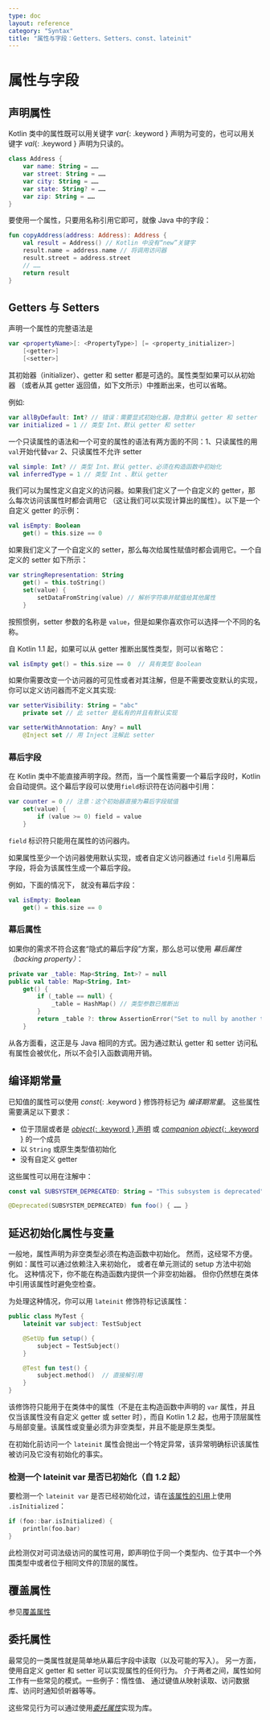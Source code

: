 ```yaml
---
type: doc
layout: reference
category: "Syntax"
title: "属性与字段：Getters、Setters、const、lateinit"
---
```


# 属性与字段

## 声明属性

Kotlin 类中的属性既可以用关键字 *var*{: .keyword } 声明为可变的，也可以用关键字 *val*{: .keyword } 声明为只读的。

<div class="sample" markdown="1" theme="idea" data-highlight-only>

```kotlin
class Address {
    var name: String = ……
    var street: String = ……
    var city: String = ……
    var state: String? = ……
    var zip: String = ……
}
```
</div>

要使用一个属性，只要用名称引用它即可，就像 Java 中的字段：

<div class="sample" markdown="1" theme="idea" data-highlight-only>

```kotlin
fun copyAddress(address: Address): Address {
    val result = Address() // Kotlin 中没有“new”关键字
    result.name = address.name // 将调用访问器
    result.street = address.street
    // ……
    return result
}
```
</div>

## Getters 与 Setters

声明一个属性的完整语法是

<div class="sample" markdown="1" theme="idea" data-highlight-only auto-indent="false">

```kotlin
var <propertyName>[: <PropertyType>] [= <property_initializer>]
    [<getter>]
    [<setter>]
```
</div>

其初始器（initializer）、getter 和 setter 都是可选的。属性类型如果可以从初始器
（或者从其 getter 返回值，如下文所示）中推断出来，也可以省略。

例如:

<div class="sample" markdown="1" theme="idea" data-highlight-only auto-indent="false">

```kotlin
var allByDefault: Int? // 错误：需要显式初始化器，隐含默认 getter 和 setter
var initialized = 1 // 类型 Int、默认 getter 和 setter
```
</div>

一个只读属性的语法和一个可变的属性的语法有两方面的不同：1、只读属性的用 `val`开始代替`var` 2、只读属性不允许 setter

<div class="sample" markdown="1" theme="idea" data-highlight-only auto-indent="false">

```kotlin
val simple: Int? // 类型 Int、默认 getter、必须在构造函数中初始化
val inferredType = 1 // 类型 Int 、默认 getter
```
</div>

我们可以为属性定义自定义的访问器。如果我们定义了一个自定义的 getter，那么每次访问该属性时都会调用它
（这让我们可以实现计算出的属性）。以下是一个自定义 getter 的示例：

<div class="sample" markdown="1" theme="idea" data-highlight-only auto-indent="false">

```kotlin
val isEmpty: Boolean
    get() = this.size == 0
```
</div>

如果我们定义了一个自定义的 setter，那么每次给属性赋值时都会调用它。一个自定义的 setter 如下所示：

<div class="sample" markdown="1" theme="idea" data-highlight-only auto-indent="false">

```kotlin
var stringRepresentation: String
    get() = this.toString()
    set(value) {
        setDataFromString(value) // 解析字符串并赋值给其他属性
    }
```
</div>

按照惯例，setter 参数的名称是 `value`，但是如果你喜欢你可以选择一个不同的名称。

自 Kotlin 1.1 起，如果可以从 getter 推断出属性类型，则可以省略它：

<div class="sample" markdown="1" theme="idea" data-highlight-only>

```kotlin
val isEmpty get() = this.size == 0  // 具有类型 Boolean
```
</div>

如果你需要改变一个访问器的可见性或者对其注解，但是不需要改变默认的实现，
你可以定义访问器而不定义其实现:

<div class="sample" markdown="1" theme="idea" data-highlight-only auto-indent="false">

```kotlin
var setterVisibility: String = "abc"
    private set // 此 setter 是私有的并且有默认实现

var setterWithAnnotation: Any? = null
    @Inject set // 用 Inject 注解此 setter
```
</div>

### 幕后字段

在 Kotlin 类中不能直接声明字段。然而，当一个属性需要一个幕后字段时，Kotlin 会自动提供。这个幕后字段可以使用`field`标识符在访问器中引用：

<div class="sample" markdown="1" theme="idea" data-highlight-only auto-indent="false">

```kotlin
var counter = 0 // 注意：这个初始器直接为幕后字段赋值
    set(value) {
        if (value >= 0) field = value
    }
```
</div>

`field` 标识符只能用在属性的访问器内。

如果属性至少一个访问器使用默认实现，或者自定义访问器通过 `field` 引用幕后字段，将会为该属性生成一个幕后字段。

例如，下面的情况下， 就没有幕后字段：

<div class="sample" markdown="1" theme="idea" data-highlight-only auto-indent="false">

```kotlin
val isEmpty: Boolean
    get() = this.size == 0
```
</div>

### 幕后属性

如果你的需求不符合这套“隐式的幕后字段”方案，那么总可以使用 *幕后属性（backing property）*：

<div class="sample" markdown="1" theme="idea" data-highlight-only auto-indent="false">

```kotlin
private var _table: Map<String, Int>? = null
public val table: Map<String, Int>
    get() {
        if (_table == null) {
            _table = HashMap() // 类型参数已推断出
        }
        return _table ?: throw AssertionError("Set to null by another thread")
    }
```
</div>

从各方面看，这正是与 Java 相同的方式。因为通过默认 getter 和 setter 访问私有属性会被优化，所以不会引入函数调用开销。


## 编译期常量

已知值的属性可以使用 *const*{: .keyword } 修饰符标记为 _编译期常量_。
这些属性需要满足以下要求：

  * 位于顶层或者是 [*object*{: .keyword } 声明](object-declarations.html#对象声明) 或 [*companion object*{: .keyword }](object-declarations.html#伴生对象) 的一个成员
  * 以 `String` 或原生类型值初始化
  * 没有自定义 getter

这些属性可以用在注解中：

<div class="sample" markdown="1" theme="idea" data-highlight-only>

```kotlin
const val SUBSYSTEM_DEPRECATED: String = "This subsystem is deprecated"

@Deprecated(SUBSYSTEM_DEPRECATED) fun foo() { …… }
```
</div>


## 延迟初始化属性与变量

一般地，属性声明为非空类型必须在构造函数中初始化。
然而，这经常不方便。例如：属性可以通过依赖注入来初始化，
或者在单元测试的 setup 方法中初始化。 这种情况下，你不能在构造函数内提供一个非空初始器。
但你仍然想在类体中引用该属性时避免空检查。

为处理这种情况，你可以用 `lateinit` 修饰符标记该属性：

<div class="sample" markdown="1" theme="idea" data-highlight-only>

```kotlin
public class MyTest {
    lateinit var subject: TestSubject

    @SetUp fun setup() {
        subject = TestSubject()
    }

    @Test fun test() {
        subject.method()  // 直接解引用
    }
}
```
</div>

该修饰符只能用于在类体中的属性（不是在主构造函数中声明的 `var` 属性，并且仅<!--
-->当该属性没有自定义 getter 或 setter 时），而自 Kotlin 1.2 起，也用于顶层属性与<!--
-->局部变量。该属性或变量必须为非空类型，并且不能是原生类型。

在初始化前访问一个 `lateinit` 属性会抛出一个特定异常，该异常明确标识该属性<!--
-->被访问及它没有初始化的事实。

### 检测一个 lateinit var 是否已初始化（自 1.2 起）

要检测一个 `lateinit var` 是否已经初始化过，请在[该属性的引用](reflection.html#属性引用)上使用
`.isInitialized`：

<div class="sample" markdown="1" theme="idea" data-highlight-only>

```kotlin
if (foo::bar.isInitialized) {
    println(foo.bar)
}
```
</div>

此检测仅对可词法级访问的属性可用，即声明位于同一个类型内、位于其中一个<!--
-->外围类型中或者位于相同文件的顶层的属性。

## 覆盖属性

参见[覆盖属性](classes.html#覆盖属性)

## 委托属性

最常见的一类属性就是简单地从幕后字段中读取（以及可能的写入）。
另一方面，使用自定义 getter 和 setter 可以实现属性的任何行为。
介于两者之间，属性如何工作有一些常见的模式。一些例子：惰性值、
通过键值从映射读取、访问数据库、访问时通知侦听器等等。

这些常见行为可以通过使用[_委托属性_](delegated-properties.html)实现为库。


